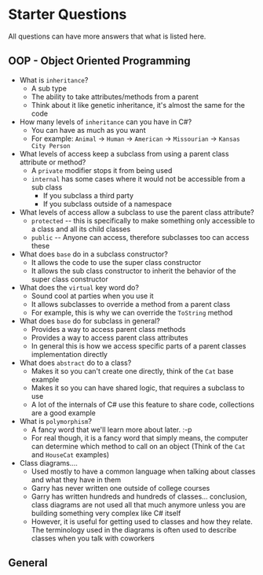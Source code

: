 # Starter Questions

All questions can have more answers that what is listed here.

## OOP - Object Oriented Programming

* What is `inheritance`?
  * A sub type
  * The ability to take attributes/methods from a parent
  * Think about it like genetic inheritance, it's almost the same for the code
* How many levels of `inheritance` can you have in C#?
  * You can have as much as you want
  * For example: `Animal` -> `Human` -> `American` -> `Missourian` -> `Kansas City Person`
* What levels of access keep a subclass from using a parent class attribute or method?
  * A `private` modifier stops it from being used
  * `internal` has some cases where it would not be accessible from a sub class
    * If you subclass a third party
    * If you subclass outside of a namespace
* What levels of access allow a subclass to use the parent class attribute?
  * `protected` -- this is specifically to make something only accessible to a class and all its child classes
  * `public` -- Anyone can access, therefore subclasses too can access these
* What does `base` do in a subclass constructor?
  * It allows the code to use the super class constructor
  * It allows the sub class constructor to inherit the behavior of the super class constructor
* What does the `virtual` key word do?
  * Sound cool at parties when you use it
  * It allows subclasses to override a method from a parent class
  * For example, this is why we can override the `ToString` method
* What does `base` do for subclass in general?
  * Provides a way to access parent class methods
  * Provides a way to access parent class attributes
  * In general this is how we access specific parts of a parent classes implementation directly
* What does `abstract` do to a class?
  * Makes it so you can't create one directly, think of the `Cat` base example
  * Makes it so you can have shared logic, that requires a subclass to use
  * A lot of the internals of C# use this feature to share code, collections are a good example
* What is `polymorphism`?
  * A fancy word that we'll learn more about later.  :-p
  * For real though, it is a fancy word that simply means, the computer can determine which method to call on an object (Think of the `Cat` and `HouseCat` examples)
* Class diagrams....
  * Used mostly to have a common language when talking about classes and what they have in them
  * Garry has never written one outside of college courses
  * Garry has written hundreds and hundreds of classes... conclusion, class diagrams are not used all that much anymore unless you are building something very complex like C# itself
  * However, it is useful for getting used to classes and how they relate. The terminology used in the diagrams is often used to describe classes when you talk with coworkers

## General
